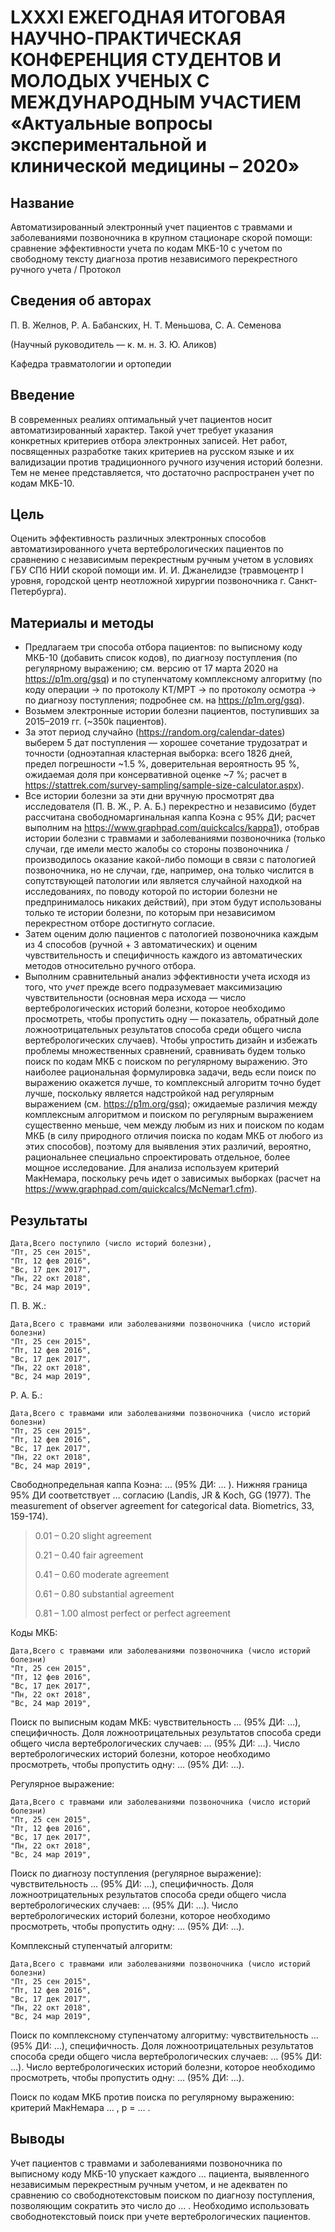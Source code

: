 # LXXXI ЕЖЕГОДНАЯ ИТОГОВАЯ НАУЧНО-ПРАКТИЧЕСКАЯ КОНФЕРЕНЦИЯ СТУДЕНТОВ И МОЛОДЫХ УЧЕНЫХ С МЕЖДУНАРОДНЫМ УЧАСТИЕМ «Актуальные вопросы экспериментальной и клинической медицины – 2020»

## Название

Автоматизированный электронный учет пациентов с травмами и заболеваниями позвоночника в крупном стационаре скорой помощи: сравнение эффективности учета по кодам МКБ-10  с учетом по свободному тексту диагноза против независимого перекрестного ручного учета / Протокол

## Сведения об авторах

П. В. Желнов, Р. А. Бабанских, Н. Т. Меньшова, С. А. Семенова

(Научный руководитель — к. м. н. З. Ю. Аликов)

Кафедра травматологии и ортопедии

## Введение

В современных реалиях оптимальный учет пациентов носит автоматизированный характер. Такой учет требует указания конкретных критериев отбора электронных записей. Нет работ, посвященных разработке таких критериев на русском языке и их валидизации против традиционного ручного изучения историй болезни. Тем не менее представляется, что достаточно распространен учет по кодам МКБ-10.

## Цель

Оценить эффективность различных электронных способов автоматизированного учета вертебрологических пациентов по сравнению с независимым перекрестным ручным учетом в условиях ГБУ СПб НИИ скорой помощи им. И. И. Джанелидзе (травмоцентр I уровня, городской центр неотложной хирургии позвоночника г. Санкт-Петербурга).

## Материалы и методы

* Предлагаем три способа отбора пациентов: по выписному коду МКБ-10 (добавить список кодов), по диагнозу поступления (по регулярному выражению; см. версию от 17 марта 2020 на https://p1m.org/gsq) и по ступенчатому комплексному алгоритму (по коду операции -> по протоколу КТ/МРТ -> по протоколу осмотра -> по диагнозу поступления; подробнее см. на https://p1m.org/gsq).
* Возьмем электронные истории болезни пациентов, поступивших за 2015–2019 гг. (~350k пациентов).
* За этот период случайно (https://random.org/calendar-dates) выберем 5 дат поступления — хорошее сочетание трудозатрат и точности (одноэтапная кластерная выборка: всего 1826 дней, предел погрешности ~1.5 %, доверительная вероятность 95 %, ожидаемая доля при консервативной оценке ~7 %; расчет в https://stattrek.com/survey-sampling/sample-size-calculator.aspx).
* Все истории болезни за эти дни вручную просмотрят два исследователя (П. В. Ж., Р. А. Б.) перекрестно и независимо (будет рассчитана свободномаргинальная каппа Коэна с 95% ДИ; расчет выполним на https://www.graphpad.com/quickcalcs/kappa1), отобрав истории болезни с травмами и заболеваниями позвоночника (только случаи, где имели место жалобы со стороны позвоночника / производилось оказание какой-либо помощи в связи с патологией позвоночника, но не случаи, где, например, она только числится в сопутствующей патологии или является случайной находкой на исследованиях, по поводу которой по истории болезни не предпринималось никаких действий), при этом будут использованы только те истории болезни, по которым при независимом перекрестном отборе достигнуто согласие.
* Затем оценим долю пациентов с патологией позвоночника каждым из 4 способов (ручной + 3 автоматических) и оценим чувствительность и специфичность каждого из автоматических методов относительно ручного отбора.
* Выполним сравнительный анализ эффективности учета исходя из того, что _учет_ прежде всего подразумевает максимизацию чувствительности (основная мера исхода — число вертебрологических историй болезни, которое необходимо просмотреть, чтобы пропустить одну — показатель, обратный доле ложноотрицательных результатов способа среди общего числа вертебрологических случаев). Чтобы упростить дизайн и избежать проблемы множественных сравнений, сравнивать будем только поиск по кодам МКБ с поиском по регулярному выражению. Это наиболее рациональная формулировка задачи, ведь если поиск по выражению окажется лучше, то комплексный алгоритм точно будет лучше, поскольку является надстройкой над регулярным выражением (см. https://p1m.org/gsq); ожидаемые различия между комплексным алгоритмом и поиском по регулярным выражением существенно меньше, чем между любым из них и поиском по кодам МКБ (в силу природного отличия поиска по кодам МКБ от любого из этих способов), поэтому для выявления этих различий, вероятно, рациональнее специально спроектировать отдельное, более мощное исследование. Для анализа используем критерий МакНемара, поскольку речь идет о зависимых выборках (расчет на https://www.graphpad.com/quickcalcs/McNemar1.cfm).

## Результаты

```
Дата,Всего поступило (число историй болезни),
"Пт, 25 сен 2015",
"Пт, 12 фев 2016",
"Вс, 17 дек 2017",
"Пн, 22 окт 2018",
"Вс, 24 мар 2019",
```

П. В. Ж.:

```
Дата,Всего с травмами или заболеваниями позвоночника (число историй болезни)
"Пт, 25 сен 2015",
"Пт, 12 фев 2016",
"Вс, 17 дек 2017",
"Пн, 22 окт 2018",
"Вс, 24 мар 2019",
```

Р. А. Б.:

```
Дата,Всего с травмами или заболеваниями позвоночника (число историй болезни)
"Пт, 25 сен 2015",
"Пт, 12 фев 2016",
"Вс, 17 дек 2017",
"Пн, 22 окт 2018",
"Вс, 24 мар 2019",
```

Свободнопредельная каппа Коэна: … (95% ДИ: … ). Нижняя граница 95% ДИ соответствует … согласию (Landis, JR & Koch, GG (1977). The measurement of observer agreement for categorical data. Biometrics, 33, 159-174).

> 0.01 – 0.20 slight agreement
>
> 0.21 – 0.40 fair agreement
>
> 0.41 – 0.60 moderate agreement
>
> 0.61 – 0.80 substantial agreement
>
> 0.81 – 1.00 almost perfect or perfect agreement

Коды МКБ:

```
Дата,Всего с травмами или заболеваниями позвоночника (число историй болезни)
"Пт, 25 сен 2015",
"Пт, 12 фев 2016",
"Вс, 17 дек 2017",
"Пн, 22 окт 2018",
"Вс, 24 мар 2019",
```

Поиск по выписным кодам МКБ: чувствительность … (95% ДИ: …), специфичность. Доля ложноотрицательных результатов способа среди общего числа вертебрологических случаев: … (95% ДИ: …). Число вертебрологических историй болезни, которое необходимо просмотреть, чтобы пропустить одну: … (95% ДИ: …).

Регулярное выражение:

```
Дата,Всего с травмами или заболеваниями позвоночника (число историй болезни)
"Пт, 25 сен 2015",
"Пт, 12 фев 2016",
"Вс, 17 дек 2017",
"Пн, 22 окт 2018",
"Вс, 24 мар 2019",
```

Поиск по диагнозу поступления (регулярное выражение): чувствительность … (95% ДИ: …), специфичность. Доля ложноотрицательных результатов способа среди общего числа вертебрологических случаев: … (95% ДИ: …). Число вертебрологических историй болезни, которое необходимо просмотреть, чтобы пропустить одну: … (95% ДИ: …).

Комплексный ступенчатый алгоритм:

```
Дата,Всего с травмами или заболеваниями позвоночника (число историй болезни)
"Пт, 25 сен 2015",
"Пт, 12 фев 2016",
"Вс, 17 дек 2017",
"Пн, 22 окт 2018",
"Вс, 24 мар 2019",
```

Поиск по комплексному ступенчатому алгоритму: чувствительность … (95% ДИ: …), специфичность. Доля ложноотрицательных результатов способа среди общего числа вертебрологических случаев: … (95% ДИ: …). Число вертебрологических историй болезни, которое необходимо просмотреть, чтобы пропустить одну: … (95% ДИ: …).

Поиск по кодам МКБ против поиска по регулярному выражению: критерий МакНемара … , p = … .

## Выводы

Учет пациентов с травмами и заболеваниями позвоночника по выписному коду МКБ-10 упускает каждого … пациента, выявленного независимым перекрестным ручным учетом, и не адекватен по сравнению со свободнотекстовым поиском по диагнозу поступления, позволяющим сократить это число до … . Необходимо использовать свободнотекстовый поиск при учете вертебрологических пациентов.
